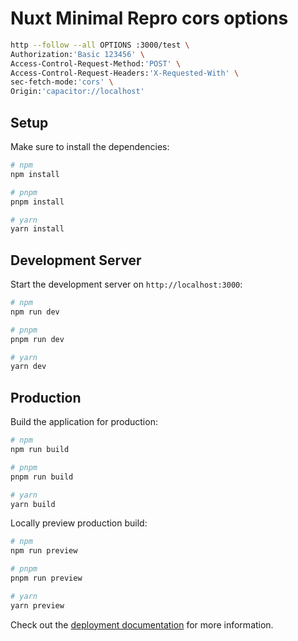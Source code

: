 # Nuxt Minimal Repro cors options

```bash
http --follow --all OPTIONS :3000/test \
Authorization:'Basic 123456' \
Access-Control-Request-Method:'POST' \
Access-Control-Request-Headers:'X-Requested-With' \
sec-fetch-mode:'cors' \
Origin:'capacitor://localhost'
```

## Setup

Make sure to install the dependencies:

```bash
# npm
npm install

# pnpm
pnpm install

# yarn
yarn install
```

## Development Server

Start the development server on `http://localhost:3000`:

```bash
# npm
npm run dev

# pnpm
pnpm run dev

# yarn
yarn dev
```

## Production

Build the application for production:

```bash
# npm
npm run build

# pnpm
pnpm run build

# yarn
yarn build
```

Locally preview production build:

```bash
# npm
npm run preview

# pnpm
pnpm run preview

# yarn
yarn preview
```

Check out the [deployment documentation](https://nuxt.com/docs/getting-started/deployment) for more information.
